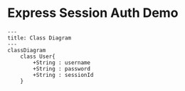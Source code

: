 # Express Session Auth Demo

```mermaid
---
title: Class Diagram
---
classDiagram
    class User{
        +String : username
        +String : password
        +String : sessionId
    }
```

